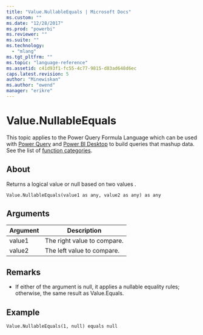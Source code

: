 ```yaml
---
title: "Value.NullableEquals | Microsoft Docs"
ms.custom: ""
ms.date: "12/28/2017"
ms.prod: "powerbi"
ms.reviewer: ""
ms.suite: ""
ms.technology: 
  - "mlang"
ms.tgt_pltfrm: ""
ms.topic: "language-reference"
ms.assetid: c41d93f1-fc55-4c77-9815-d83ad648d6ec
caps.latest.revision: 5
author: "Minewiskan"
ms.author: "owend"
manager: "erikre"
---
```

# Value.NullableEquals
This topic applies to the Power Query Formula Language which can be used with [Power Query](https://support.office.com/article/Introduction-to-Microsoft-Power-Query-for-Excel-6E92E2F4-2079-4E1F-BAD5-89F6269CD605) and [Power BI Desktop](http://go.microsoft.com/fwlink/p/?LinkId=618607) to build queries that mashup data. See the list of [function categories](https://msdn.microsoft.com/en-us/library/mt211003.aspx).  
  
## About  
Returns a logical value or null based on two values .  
  
```  
Value.NullableEquals(value1 as any, value2 as any) as any  
```  
  
## Arguments  
  
|Argument|Description|  
|------------|---------------|  
|value1|The right value to compare.|  
|value2|The left value to compare.|  
  
## <a name="__toc360789738"></a>Remarks  
  
-   If either of the argument is null, it applies a nullable equality rules; otherwise, the same result as Value.Equals.  
  
## Example  
  
```  
Value.NullableEquals(1, null) equals null  
```  
